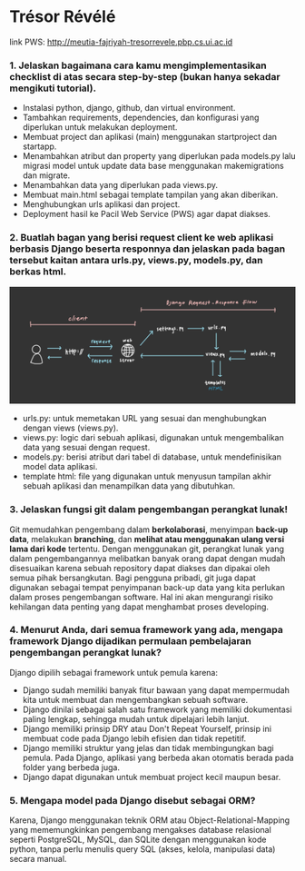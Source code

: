 # Trésor Révélé
link PWS: http://meutia-fajriyah-tresorrevele.pbp.cs.ui.ac.id

### 1. Jelaskan bagaimana cara kamu mengimplementasikan checklist di atas secara step-by-step (bukan hanya sekadar mengikuti tutorial).
* Instalasi python, django, github, dan virtual environment.
* Tambahkan requirements, dependencies, dan konfigurasi yang diperlukan untuk melakukan deployment.
* Membuat project dan aplikasi (main) menggunakan startproject dan startapp.
* Menambahkan atribut dan property yang diperlukan pada models.py lalu migrasi model untuk update data base menggunakan makemigrations dan migrate.
* Menambahkan data yang diperlukan pada views.py.
* Membuat main.html sebagai template tampilan yang akan diberikan.
* Menghubungkan urls aplikasi dan project.
* Deployment hasil ke Pacil Web Service (PWS) agar dapat diakses.

### 2. Buatlah bagan yang berisi request client ke web aplikasi berbasis Django beserta responnya dan jelaskan pada bagan tersebut kaitan antara urls.py, views.py, models.py, dan berkas html.
![Flow Diagram](flowdiagram.jpeg)
* urls.py: untuk memetakan URL yang sesuai dan menghubungkan dengan views (views.py).
* views.py: logic dari sebuah aplikasi, digunakan untuk mengembalikan data yang sesuai dengan request.
* models.py: berisi atribut dari tabel di database, untuk mendefinisikan model data aplikasi.
* template html: file yang digunakan untuk menyusun tampilan akhir sebuah aplikasi dan menampilkan data yang dibutuhkan.

### 3. Jelaskan fungsi git dalam pengembangan perangkat lunak!
Git memudahkan pengembang dalam **berkolaborasi**, menyimpan **back-up data**, melakukan **branching**, dan **melihat atau menggunakan ulang versi lama dari kode** tertentu. Dengan menggunakan git, perangkat lunak yang dalam pengembangannya melibatkan banyak orang dapat dengan mudah disesuaikan karena sebuah repository dapat diakses dan dipakai oleh semua pihak bersangkutan. Bagi pengguna pribadi, git juga dapat digunakan sebagai tempat penyimpanan back-up data yang kita perlukan dalam proses pengembangan software. Hal ini akan mengurangi risiko kehilangan data penting yang dapat menghambat proses developing.

### 4. Menurut Anda, dari semua framework yang ada, mengapa framework Django dijadikan permulaan pembelajaran pengembangan perangkat lunak?
Django dipilih sebagai framework untuk pemula karena:
* Django sudah memiliki banyak fitur bawaan yang dapat mempermudah kita untuk membuat dan mengembangkan sebuah software.
* Django dinilai sebagai salah satu framework yang memiliki dokumentasi paling lengkap, sehingga mudah untuk dipelajari lebih lanjut.
* Django memiliki prinsip DRY atau Don't Repeat Yourself, prinsip ini membuat code pada Django lebih efisien dan tidak repetitif.
* Django memiliki struktur yang jelas dan tidak membingungkan bagi pemula. Pada Django, aplikasi yang berbeda akan otomatis berada pada folder yang berbeda juga.
* Django dapat digunakan untuk membuat project kecil maupun besar.

### 5. Mengapa model pada Django disebut sebagai ORM?
Karena, Django menggunakan teknik ORM atau Object-Relational-Mapping yang mememungkinkan pengembang mengakses database relasional seperti PostgreSQL, MySQL, dan SQLite dengan menggunakan kode python, tanpa perlu menulis query SQL (akses, kelola, manipulasi data) secara manual.
